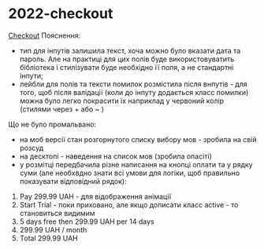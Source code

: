 # 2022-checkout

<a href="https://lia5.github.io/2022-checkout/assets/">Checkout</a>
Пояснення:
- тип для інпутів залишила текст, хоча можно було вказати дата та пароль. Але на практиці для цих полів буде використовуватить бібліотека і стилізувати буде необхідно її поля, а не стандартні інпути;
- лейбли для полів та тексти помилок розмістила після внпутів - для того, щоб після валідації (коли до інпуту додається класс помилки) можна було легко покрасити їх наприклад у червоний колір (стилями через + або ~ )


Що не було промальвано:
- на моб версії стан розгорнутого списку вибору мов - зробила на свій розсуд
- на десктопі - наведення на список мов (зробила опасіті)
- у розмітці передбачила різне написання на кнопці оплати та у рядку суми (але необхвдно знати всі умови для логіки, щоб правильно показувати відповідний рядок):
1) Pay 299.99 UAH - для відображення анімації
2) Start Trial - поки приховано, але якщо дописати класс active - то становиться видимим
1) 5 days free   then 299.99 UAH per 14 days
2) 299.99 UAH / month
3) Total 299.99 UAH